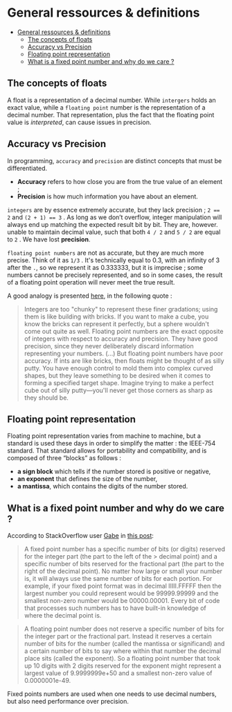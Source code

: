 # General ressources & definitions

- [General ressources \& definitions](#general-ressources--definitions)
	- [The concepts of floats](#the-concepts-of-floats)
	- [Accuracy vs Precision](#accuracy-vs-precision)
	- [Floating point representation](#floating-point-representation)
	- [What is a fixed point number and why do we care ?](#what-is-a-fixed-point-number-and-why-do-we-care-)

## The concepts of floats

A float is a representation of a decimal number. While `intergers` holds an exact value, while a `floating point` number is the representation of a decimal number. That representation, plus the fact that the floating point value is *interpreted*, can cause issues in precision.

## Accuracy vs Precision

In programming, `accuracy` and `precision` are distinct concepts that must be differentiated.

- **Accuracy** refers to how close you are from the true value of an element ;
- **Precision** is how much information you have about an element.

`integers` are by essence extremely accurate, but they lack precision ; `2 == 2` and `(2 + 1) == 3` . As long as we don’t overflow, integer manipulation will always end up matching the expected result bit by bit. They are, however. unable to maintain decimal value, such that both `4 / 2` and `5 / 2` are equal to `2` . We have lost **precision**.

`floating point numbers` are not as accurate, but they are much more precise. Think of it as `1/3` . It's technically equal to 0.3, with an infinity of 3 after the `.`, so we represent it as 0.333333, but it is imprecise ; some numbers cannot be precisely represented, and so in some cases, the result of a floating point operation will never meet the true result.

A good analogy is presented [here](https://www.cprogramming.com/tutorial/floating_point/understanding_floating_point.html), in the following quote :

> Integers are too "chunky" to represent these finer gradations; using them is like building with bricks. If you want to make a cube, you know the bricks can represent it perfectly, but a sphere wouldn't come out quite as well. Floating point numbers are the exact opposite of integers with respect to accuracy and precision. They have good precision, since they never deliberately discard information representing your numbers. (...) But floating point numbers have poor accuracy. If ints are like bricks, then floats might be thought of as silly putty. You have enough control to mold them into complex curved shapes, but they leave something to be desired when it comes to forming a specified target shape. Imagine trying to make a perfect cube out of silly putty—you'll never get those corners as sharp as they should be.
>
## Floating point representation

Floating point representation varies from machine to machine, but a standard is used these days in order to simplify the matter : the IEEE-754 standard. That standard allows for portability and compatibility, and is composed  of three “blocks” as follows :

- **a sign block** which tells if the number stored is positive or negative,
- **an exponent** that defines the size of the number,
- **a mantissa**, which contains the digits of the number stored.

## What is a fixed point number and why do we care ?

According to StackOverflow user [Gabe](https://stackoverflow.com/users/310574/gabe) in [this post](https://stackoverflow.com/questions/7524838/fixed-point-vs-floating-point-number):

> A fixed point number has a specific number of bits (or digits) reserved for the integer part (the part to the left of the > decimal point) and a specific number of bits reserved for the fractional part (the part to the right of the decimal point). No matter how large or small your number is, it will always use the same number of bits for each portion. For example, if your fixed point format was in decimal IIIII.FFFFF then the largest number you could represent would be 99999.99999 and the smallest non-zero number would be 00000.00001. Every bit of code that processes such numbers has to have built-in knowledge of where the decimal point is.

> A floating point number does not reserve a specific number of bits for the integer part or the fractional part. Instead it reserves a certain number of bits for the number (called the mantissa or significand) and a certain number of bits to say where within that number the decimal place sits (called the exponent). So a floating point number that took up 10 digits with 2 digits reserved for the exponent might represent a largest value of 9.9999999e+50 and a smallest non-zero value of 0.0000001e-49.

Fixed points numbers are used when one needs to use decimal numbers, but also need performance over precision.

